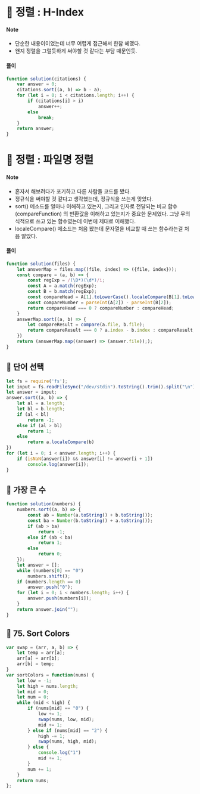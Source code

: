 # 🎯 정렬 : H-Index

#### Note

- 단순한 내용이이었는데 너무 어렵게 접근해서 한참 헤맸다.
- 왠지 정렬을 그럴듯하게 써야할 것 같다는 부담 때문인듯.

#### 풀이

```javascript
function solution(citations) {
    var answer = 0;
    citations.sort((a, b) => b - a);
    for (let i = 0; i < citations.length; i++) {
        if (citations[i] > i)
            answer++;
        else
            break;
    }
    return answer;
}
```



# 🎯 정렬 : 파일명 정렬

#### Note

- 혼자서 해보려다가 포기하고 다른 사람들 코드를 봤다.
- 정규식을 써야할 것 같다고 생각했는데, 정규식을 쓰는게 맞았다.
- sort() 메소드를 얼마나 이해하고 있는지, 그리고 인자로 전달되는 비교 함수 (compareFunction) 의 반환값을 이해하고 있는지가 중요한 문제였다. 그냥 무의식적으로 쓰고 있는 함수였는데 이번에 제대로 이해했다.
- localeCompare() 메소드는 처음 봤는데 문자열을 비교할 때 쓰는 함수라는걸 처음 알았다.

#### 풀이

```javascript
function solution(files) {
    let answerMap = files.map((file, index) => ({file, index}));
    const compare = (a, b) => {
        const regExp = /(\D*)(\d*)/i;
        const A = a.match(regExp);
        const B = b.match(regExp);
        const compareHead = A[1].toLowerCase().localeCompare(B[1].toLowerCase());
        const compareNumber = parseInt(A[2]) - parseInt(B[2]);
        return compareHead === 0 ? compareNumber : compareHead;
    }
    answerMap.sort((a, b) => {
        let compareResult = compare(a.file, b.file);
        return compareResult === 0 ? a.index - b.index : compareResult;
    })
    return (answerMap.map((answer) => (answer.file)););
}
```





## 🎯 단어 선택

```javascript
let fs = require('fs');
let input = fs.readFileSync("/dev/stdin").toString().trim().split("\n");
let answer = input;
answer.sort((a, b) => {
	let al = a.length;
	let bl = b.length;
	if (al < bl)
		return -1;
	else if (al > bl)
		return 1;
	else
		return a.localeCompare(b)
})
for (let i = 0; i < answer.length; i++) {
	if (isNaN(answer[i]) && answer[i] != answer[i + 1])
		console.log(answer[i]);
}
```





## 🎯 가장 큰 수

```javascript
function solution(numbers) {
    numbers.sort((a, b) => {
        const ab = Number(a.toString() + b.toString());
        const ba = Number(b.toString() + a.toString());
        if (ab > ba)
            return -1;
        else if (ab < ba)
            return 1;
        else
            return 0;
    });
    let answer = [];
    while (numbers[0] == "0")
        numbers.shift();
    if (numbers.length == 0)
        answer.push("0");
    for (let i = 0; i < numbers.length; i++) {
        answer.push(numbers[i]);
    }
    return answer.join("");
}
```



## 🎯 75. Sort Colors

```javascript
var swap = (arr, a, b) => {
    let temp = arr[a];
    arr[a] = arr[b];
    arr[b] = temp;
}
var sortColors = function(nums) {
    let low = -1;
    let high = nums.length;
    let mid = 0;
    let num = 0;
    while (mid < high) {
        if (nums[mid] == "0") {
            low += 1;
            swap(nums, low, mid);
            mid += 1;
        } else if (nums[mid] == "2") {
            high -= 1;
            swap(nums, high, mid);
        } else {
            console.log("1")
            mid += 1;
        }
        num += 1;
    }
    return nums;
};
```

